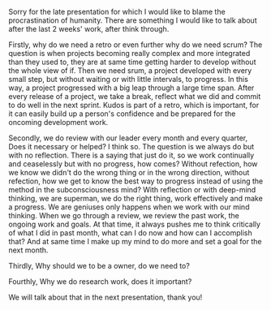 
Sorry for the late presentation for which I would like to blame the procrastination of humanity. There are something I would like to talk about after the last 2 weeks' work, after think through.

Firstly, why do we need a retro or even further why do we need scrum? The question is when projects becoming really complex and more integrated than they used to, they are at same time getting harder to develop without the whole view of if. Then we need srum, a project developed with every small step, but without waiting or with little intervals, to progress. In this way, a project progressed with a big leap through a large time span. After every release of a project, we take a break, reflect what we did and commit to do well in the next sprint. Kudos is part of a retro, which is important, for it can easily build up a person's confidence and be prepared for the oncoming development work.

Secondly, we do review with our leader every month and every quarter, Does it necessary or helped? I think so. The question is we always do but with no reflection. There is a saying that just do it, so we work continually and ceaselessly but with no progress, how comes? Without refection, how we know we didn't do the wrong thing or in the wrong direction, without refection, how we get to know the best way to progress instead of using the method in the subconsciousness mind? With reflection or with deep-mind thinking, we are superman, we do the right thing, work effectively and make a progress. We are geniuses only happens when we work with our mind thinking. When we go through a review, we review the past work, the ongoing work and goals. At that time, it always pushes me to think critically of what I did in past month, what can I do now and how can I accomplish that? And at same time I make up my mind to do more and set a goal for the next month.

Thirdly, Why should we to be a owner, do we need to? 

Fourthly, Why we do research work, does it important?

We will talk about that in the next presentation, thank you!